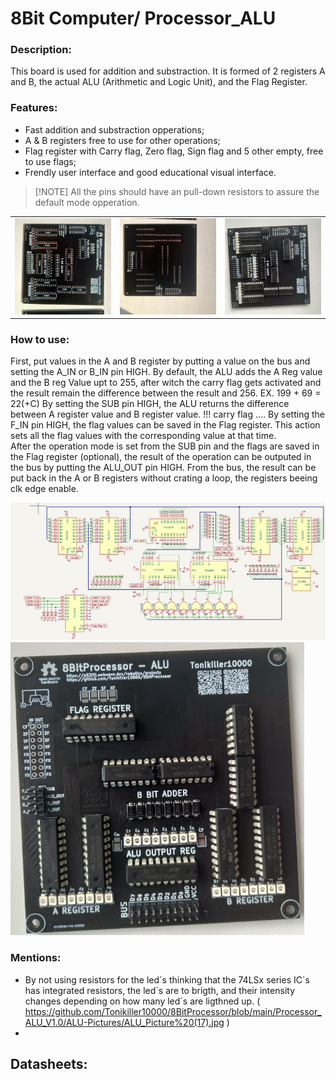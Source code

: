 # 8Bit Computer/ Processor_ALU

### Description:
This board is used for addition and substraction. It is formed of 2 registers A and B, the actual ALU (Arithmetic and Logic Unit), and the Flag Register. 

### Features:
- Fast addition and substraction opperations;
- A & B registers free to use for other operations;
- Flag register with Carry flag, Zero flag, Sign flag and 5 other empty, free to use flags;
- Frendly user interface and good educational visual interface.


> [!NOTE] All the pins should have an pull-down resistors to assure the default mode opperation.


<table>
  <tr>
    <td><img src="https://github.com/Tonikiller10000/8BitProcessor/blob/main/Processor_ALU_V1.0/ALU-Pictures/ALU_Picture%20(11).jpg"/></td>
    <td><img src="https://github.com/Tonikiller10000/8BitProcessor/blob/main/Processor_ALU_V1.0/ALU-Pictures/ALU_Picture%20(12).jpg"/></td>
    <td><img src="https://github.com/Tonikiller10000/8BitProcessor/blob/main/Processor_ALU_V1.0/ALU-Pictures/ALU_Picture%20(18).jpg"/></td>
  </tr>
 </table>



### How to use:
First, put values in the A and B register by putting a value on the bus and setting the A_IN or B_IN pin HIGH. By default, the ALU adds the A Reg value and the B reg Value upt to 255, after witch the carry flag gets activated and the result remain the difference between the result and 256.
EX. 199 + 69 = 22(+C)
By setting the SUB pin HIGH, the ALU returns the difference between A register value and B register value.
!!! carry flag ....
By setting the F_IN pin HIGH, the flag values can be saved in the Flag register. This action sets all the flag values with the corresponding value at that time.  
After the operation mode is set from the SUB pin and the flags are saved in the Flag register (optional), the result of the operation can be outputed in the bus by putting the ALU_OUT pin HIGH. From the bus, the result can be put back in the A or B registers without crating a loop, the registers beeing clk edge enable.







<img src="https://github.com/Tonikiller10000/8BitProcessor/blob/main/Processor_ALU_V1.0/ALU-Pictures/ALU_Picture%20(5).png"/>
<img src="https://github.com/Tonikiller10000/8BitProcessor/blob/main/Processor_ALU_V1.0/ALU-Pictures/ALU_Picture%20(6).png"/>



### Mentions:
- By not using resistors for the led\`s thinking that the 74LSx series IC\`s has integrated resistors, the led\`s are to brigth, and their intensity changes depending on how many led\`s are ligthned up. ( https://github.com/Tonikiller10000/8BitProcessor/blob/main/Processor_ALU_V1.0/ALU-Pictures/ALU_Picture%20(17).jpg )
- 

Datasheets:
- 

